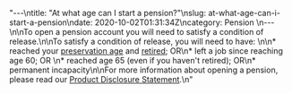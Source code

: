 "---\ntitle: \"At what age can I start a pension?\"\nslug: at-what-age-can-i-start-a-pension\ndate: 2020-10-02T01:31:34Z\ncategory: Pension \n---\n\nTo open a pension account you will need to satisfy a condition of release.\n\nTo satisfy a condition of release, you will need to have: \n\n*   reached your [preservation age](https://www.ato.gov.au/super/self-managed-super-funds/paying-benefits/preservation-of-super/#preservationage) and [retired](https://www.ato.gov.au/Super/Self-managed-super-funds/Paying-benefits/Conditions-of-release/#Retirementundersuperlaws); OR\n*   left a job since reaching age 60; OR \n*   reached age 65 (even if you haven't retired); OR\n*   permanent incapacity\n\nFor more information about opening a pension, please read our [Product Disclosure Statement](https://www.futuresuper.com.au/pppds).\n"